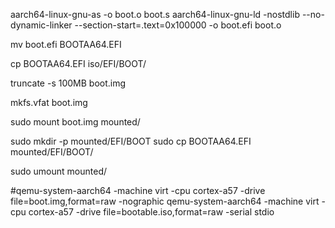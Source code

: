 aarch64-linux-gnu-as -o boot.o boot.s
aarch64-linux-gnu-ld -nostdlib --no-dynamic-linker --section-start=.text=0x100000 -o boot.efi boot.o

mv boot.efi BOOTAA64.EFI

cp BOOTAA64.EFI iso/EFI/BOOT/

truncate -s 100MB boot.img

mkfs.vfat boot.img

sudo mount boot.img mounted/

sudo mkdir -p mounted/EFI/BOOT
sudo cp BOOTAA64.EFI mounted/EFI/BOOT/

sudo umount mounted/

#qemu-system-aarch64 -machine virt -cpu cortex-a57 -drive file=boot.img,format=raw -nographic
qemu-system-aarch64 -machine virt -cpu cortex-a57 -drive file=bootable.iso,format=raw -serial stdio

